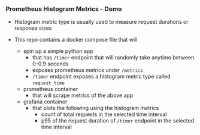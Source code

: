 ### Prometheus Histogram Metrics - Demo

* Histogram metric type is usually used to measure request durations or response sizes

* This repo contains a docker compose file that will
  - spin up a simple python app
    + that has `/timer` endpoint that will randomly take anytime between 0-0.9 seconds
    + exposes prometheus metrics under `/metrics`
    + `/timer` endpoint exposes a histogram metric type called `request_time`
  - prometheus container
    + that will scrape metrics of the above app
  - grafana container
    + that plots the following using the histogram metrics
      - count of total requests in the selected time interval
      - p95 of the request duration of `/timer` endpoint in the selected time interval


